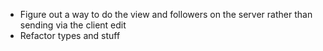 - Figure out a way to do the view and followers on the server rather than sending via the client edit
- Refactor types and stuff
